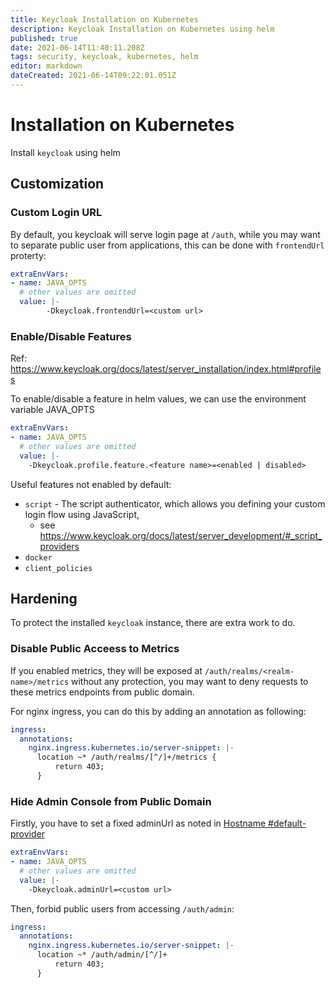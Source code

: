 ```yaml
---
title: Keycloak Installation on Kubernetes
description: Keycloak Installation on Kubernetes using helm
published: true
date: 2021-06-14T11:40:11.208Z
tags: security, keycloak, kubernetes, helm
editor: markdown
dateCreated: 2021-06-14T09:22:01.051Z
---
```


# Installation on Kubernetes

Install `keycloak` using helm

## Customization

### Custom Login URL

By default, you keycloak will serve login page at `/auth`, while you may want to separate public user from applications, this can be done with `frontendUrl` proterty:

```yaml
extraEnvVars:
- name: JAVA_OPTS
  # other values are omitted
  value: |-
		-Dkeycloak.frontendUrl=<custom url>
```

### Enable/Disable Features

Ref: https://www.keycloak.org/docs/latest/server_installation/index.html#profiles

To enable/disable a feature in helm values, we can use the environment variable JAVA_OPTS

```yaml
extraEnvVars:
- name: JAVA_OPTS
  # other values are omitted
  value: |-
    -Dkeycloak.profile.feature.<feature name>=<enabled | disabled>
```

Useful features not enabled by default:
- `script` - The script authenticator, which allows you defining your custom login flow using JavaScript,
  - see https://www.keycloak.org/docs/latest/server_development/#_script_providers
- `docker`
- `client_policies`

## Hardening

To protect the installed `keycloak` instance, there are extra work to do.

### Disable Public Acceess to Metrics

If you enabled metrics, they will be exposed at `/auth/realms/<realm-name>/metrics` without any protection, you may want to deny requests to these metrics endpoints from public domain.

For nginx ingress, you can do this by adding an annotation as following:

```yaml
ingress:
  annotations:
    nginx.ingress.kubernetes.io/server-snippet: |-
      location ~* /auth/realms/[^/]+/metrics {
          return 403;
      }
```

### Hide Admin Console from Public Domain

Firstly, you have to set a fixed adminUrl as noted in [Hostname #default-provider](https://www.keycloak.org/docs/latest/server_installation/index.html#default-provider)

```yaml
extraEnvVars:
- name: JAVA_OPTS
  # other values are omitted
  value: |-
    -Dkeycloak.adminUrl=<custom url>
```

Then, forbid public users from accessing `/auth/admin`:

```yaml
ingress:
  annotations:
    nginx.ingress.kubernetes.io/server-snippet: |-
      location ~* /auth/admin/[^/]+
          return 403;
      }
```
